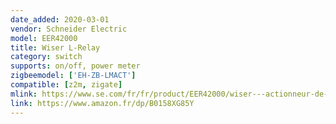```yaml
---
date_added: 2020-03-01
vendor: Schneider Electric
model: EER42000
title: Wiser L-Relay
category: switch
supports: on/off, power meter
zigbeemodel: ['EH-ZB-LMACT']
compatible: [z2m, zigate]
mlink: https://www.se.com/fr/fr/product/EER42000/wiser---actionneur-de-ballon-d%27eau-chaude-sanitaire-%C3%A9lectrique/
link: https://www.amazon.fr/dp/B0158XG85Y
---
```

